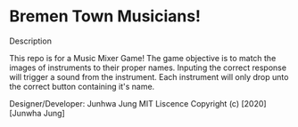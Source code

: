 # Bremen Town Musicians!

Description

This repo is for a Music Mixer Game! The game objective is to match the images of instruments to their proper names. Inputing the correct response will trigger a sound from the instrument. Each instrument will only drop unto the correct button containing it's name.

Designer/Developer: Junhwa Jung
MIT Liscence
Copyright (c) [2020] [Junwha Jung]

